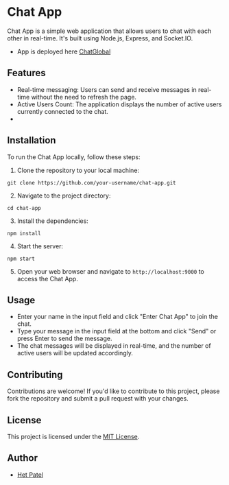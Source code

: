 # Chat App

Chat App is a simple web application that allows users to chat with each other in real-time. It's built using Node.js, Express, and Socket.IO.
  - App is deployed here [ChatGlobal ](https://chatapp-1bqf.onrender.com/)

## Features

- Real-time messaging: Users can send and receive messages in real-time without the need to refresh the page.
- Active Users Count: The application displays the number of active users currently connected to the chat.
- 
## Installation

To run the Chat App locally, follow these steps:

1. Clone the repository to your local machine:

```
git clone https://github.com/your-username/chat-app.git
```

2. Navigate to the project directory:

```
cd chat-app
```

3. Install the dependencies:

```
npm install
```

4. Start the server:

```
npm start
```

5. Open your web browser and navigate to `http://localhost:9000` to access the Chat App.

## Usage

- Enter your name in the input field and click "Enter Chat App" to join the chat.
- Type your message in the input field at the bottom and click "Send" or press Enter to send the message.
- The chat messages will be displayed in real-time, and the number of active users will be updated accordingly.

## Contributing

Contributions are welcome! If you'd like to contribute to this project, please fork the repository and submit a pull request with your changes.

## License

This project is licensed under the [MIT License](LICENSE).

## Author

- [Het Patel](https://www.linkedin.com/in/het-patel-7ba27924b)
